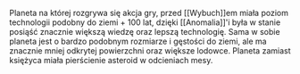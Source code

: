 Planeta na której rozgrywa się akcja gry, przed [[Wybuch]]em miała poziom technologii podobny do ziemi + 100 lat, dzięki [[Anomalia]]'i była w stanie posiąść znacznie większą wiedzę oraz lepszą technologię. Sama w sobie planeta jest o bardzo podobnym rozmiarze i gęstości do ziemi, ale ma znacznie mniej odkrytej powierzchni oraz większe lodowce. Planeta zamiast księżyca miała pierścienie asteroid w odcieniach mesy.